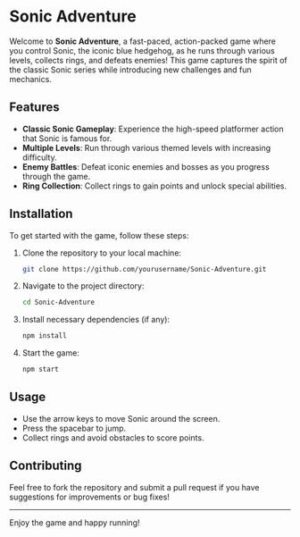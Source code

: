 # Sonic Adventure

Welcome to **Sonic Adventure**, a fast-paced, action-packed game where you control Sonic, the iconic blue hedgehog, as he runs through various levels, collects rings, and defeats enemies! This game captures the spirit of the classic Sonic series while introducing new challenges and fun mechanics.

## Features

- **Classic Sonic Gameplay**: Experience the high-speed platformer action that Sonic is famous for.
- **Multiple Levels**: Run through various themed levels with increasing difficulty.
- **Enemy Battles**: Defeat iconic enemies and bosses as you progress through the game.
- **Ring Collection**: Collect rings to gain points and unlock special abilities.

## Installation

To get started with the game, follow these steps:

1. Clone the repository to your local machine:
    ```bash
    git clone https://github.com/yourusername/Sonic-Adventure.git
    ```

2. Navigate to the project directory:
    ```bash
    cd Sonic-Adventure
    ```

3. Install necessary dependencies (if any):
    ```bash
    npm install
    ```

4. Start the game:
    ```bash
    npm start
    ```

## Usage

- Use the arrow keys to move Sonic around the screen.
- Press the spacebar to jump.
- Collect rings and avoid obstacles to score points.

## Contributing

Feel free to fork the repository and submit a pull request if you have suggestions for improvements or bug fixes!

---

Enjoy the game and happy running!
